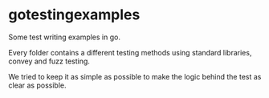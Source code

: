 # gotestingexamples
Some test writing examples in go.

Every folder contains a different testing methods using standard libraries, convey and fuzz testing.

We tried to keep it as simple as possible to make the logic behind the test as clear as possible.